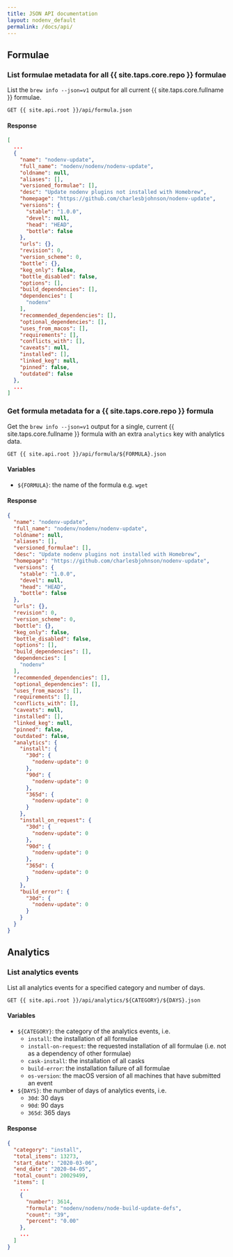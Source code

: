 ```yaml
---
title: JSON API documentation
layout: nodenv_default
permalink: /docs/api/
---
```

## Formulae
### List formulae metadata for all {{ site.taps.core.repo }} formulae
List the `brew info --json=v1` output for all current {{ site.taps.core.fullname }} formulae.

```
GET {{ site.api.root }}/api/formula.json
```

#### Response
```json
[
  ...
  {
    "name": "nodenv-update",
    "full_name": "nodenv/nodenv/nodenv-update",
    "oldname": null,
    "aliases": [],
    "versioned_formulae": [],
    "desc": "Update nodenv plugins not installed with Homebrew",
    "homepage": "https://github.com/charlesbjohnson/nodenv-update",
    "versions": {
      "stable": "1.0.0",
      "devel": null,
      "head": "HEAD",
      "bottle": false
    },
    "urls": {},
    "revision": 0,
    "version_scheme": 0,
    "bottle": {},
    "keg_only": false,
    "bottle_disabled": false,
    "options": [],
    "build_dependencies": [],
    "dependencies": [
      "nodenv"
    ],
    "recommended_dependencies": [],
    "optional_dependencies": [],
    "uses_from_macos": [],
    "requirements": [],
    "conflicts_with": [],
    "caveats": null,
    "installed": [],
    "linked_keg": null,
    "pinned": false,
    "outdated": false
  },
  ...
]
```

### Get formula metadata for a {{ site.taps.core.repo }} formula
Get the `brew info --json=v1` output for a single, current {{ site.taps.core.fullname }} formula with an extra `analytics` key with analytics data.

```
GET {{ site.api.root }}/api/formula/${FORMULA}.json
```

#### Variables
- `${FORMULA}`: the name of the formula e.g. `wget`

#### Response
```json
{
  "name": "nodenv-update",
  "full_name": "nodenv/nodenv/nodenv-update",
  "oldname": null,
  "aliases": [],
  "versioned_formulae": [],
  "desc": "Update nodenv plugins not installed with Homebrew",
  "homepage": "https://github.com/charlesbjohnson/nodenv-update",
  "versions": {
    "stable": "1.0.0",
    "devel": null,
    "head": "HEAD",
    "bottle": false
  },
  "urls": {},
  "revision": 0,
  "version_scheme": 0,
  "bottle": {},
  "keg_only": false,
  "bottle_disabled": false,
  "options": [],
  "build_dependencies": [],
  "dependencies": [
    "nodenv"
  ],
  "recommended_dependencies": [],
  "optional_dependencies": [],
  "uses_from_macos": [],
  "requirements": [],
  "conflicts_with": [],
  "caveats": null,
  "installed": [],
  "linked_keg": null,
  "pinned": false,
  "outdated": false,
  "analytics": {
    "install": {
      "30d": {
        "nodenv-update": 0
      },
      "90d": {
        "nodenv-update": 0
      },
      "365d": {
        "nodenv-update": 0
      }
    },
    "install_on_request": {
      "30d": {
        "nodenv-update": 0
      },
      "90d": {
        "nodenv-update": 0
      },
      "365d": {
        "nodenv-update": 0
      }
    },
    "build_error": {
      "30d": {
        "nodenv-update": 0
      }
    }
  }
}
```


## Analytics
### List analytics events
List all analytics events for a specified category and number of days.

```
GET {{ site.api.root }}/api/analytics/${CATEGORY}/${DAYS}.json
```

#### Variables
- `${CATEGORY}`: the category of the analytics events, i.e.
  - `install`: the installation of all formulae
  - `install-on-request`: the requested installation of all formulae (i.e. not as a dependency of other formulae)
  - `cask-install`: the installation of all casks
  - `build-error`: the installation failure of all formulae
  - `os-version`: the macOS version of all machines that have submitted an event
- `${DAYS}`: the number of days of analytics events, i.e.
  - `30d`: 30 days
  - `90d`: 90 days
  - `365d`: 365 days

#### Response
```json
{
  "category": "install",
  "total_items": 13273,
  "start_date": "2020-03-06",
  "end_date": "2020-04-05",
  "total_count": 20029499,
  "items": [
    ...
    {
      "number": 3614,
      "formula": "nodenv/nodenv/node-build-update-defs",
      "count": "39",
      "percent": "0.00"
    },
    ...
  ]
}
```
